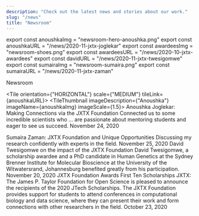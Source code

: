```yaml
---
description: "Check out the latest news and stories about our work."
slug: "/news"
title: "Newsroom"
---
```


export const anoushkaImg = "newsroom-hero-anoushka.png"
export const anoushkaURL = "/news/2020-11-jxtx-joglekar"
export const awardeesImg = "newsroom-shoes.png"
export const awardeesURL = "/news/2020-10-jxtx-awardees"
export const davidURL = "/news/2020-11-jxtx-twesigomwe"
export const sumairaImg = "newsroom-sumaira.png"
export const sumairaURL = "/news/2020-11-jxtx-zaman"

<Headline>
<HeadlineHeading>Newsroom</HeadlineHeading>
</Headline>

<Newsroom>

<Grid>

<Tile orientation={"HORIZONTAL"} scale={"MEDIUM"} tileLink={anoushkaURL}>
<TileThumbnail imageDescription={"Anoushka"} imageName={anoushkaImg} imageScale={1.5}></TileThumbnail>
<TileContent>
<TileHeading>
Anoushka Joglekar: Making Connections via the JXTX Foundation
</TileHeading>
<TileBody>
Connected us to some incredible scientists who ... are passionate about mentoring students and eager to see us succeed.
</TileBody>
<TileDate>November 24, 2020</TileDate>
</TileContent>
</Tile>

</Grid>

<Grid columns={3}>

<Tile tileLink={sumairaURL}>
<TileThumbnail imageDescription={"Sumaira"} imageName={sumairaImg}></TileThumbnail>
<TileContent>
<TileHeading>
Sumaira Zaman: JXTX Foundation and Unique Opportunities
</TileHeading>
<TileBody>
Discussing my research confidently with experts in the field.
</TileBody>
<TileDate>November 25, 2020</TileDate>
</TileContent>
</Tile>

<Tile tileLink={davidURL}>
<TileThumbnail imageDescription={"David"}></TileThumbnail>
<TileContent>
<TileHeading>
David Twesigomwe on the impact of the JXTX Foundation
</TileHeading>
<TileBody>
David Twesigomwe, a scholarship awardee and a PhD candidate in Human Genetics at the Sydney Brenner Institute for Molecular Bioscience at the University of the Witwatersrand, Johannesburg benefited greatly from his participation.
</TileBody>
<TileDate>November 20, 2020</TileDate>
</TileContent>
</Tile>

<Tile tileLink={awardeesURL}>
<TileThumbnail imageDescription={"Awardees"} imageName={awardeesImg}></TileThumbnail>
<TileContent>
<TileHeading>
JXTX Foundation Awards First Ten Scholarships
</TileHeading>
<TileBody>
JXTX: The James P. Taylor Foundation for Open Science is pleased to announce the recipients of the 2020 JTech Scholarships. The JXTX Foundation provides support for students to attend conferences in computational biology and data science, where they can present their work and form connections with other researchers in the field.
</TileBody>
<TileDate>October 23, 2020</TileDate>
</TileContent>
</Tile>

</Grid>

</Newsroom>
